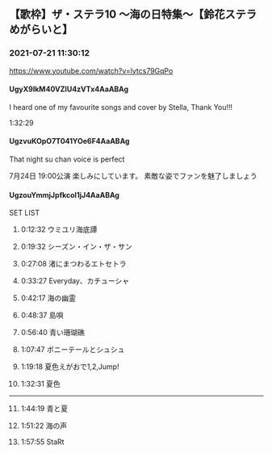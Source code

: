## 【歌枠】ザ・ステラ10 ～海の日特集～【鈴花ステラめがらいと】
### 2021-07-21 11:30:12
https://www.youtube.com/watch?v=lytcs79GqPo
#### UgyX9lkM40VZIU4zVTx4AaABAg
I heard one of my favourite songs and cover by Stella, Thank You!!!

1:32:29

#### UgzvuKOpO7T041YOe6F4AaABAg
That night su chan voice  is  perfect

7月24日 19:00公演 楽しみにしています。 素敵な姿でファンを魅了しましょう

#### UgzouYmmjJpfkcol1jJ4AaABAg
SET LIST

1.	0:12:32	ウミユリ海底譚

2.	0:19:32	シーズン・イン・ザ・サン

3.	0:27:08	渚にまつわるエトセトラ

4.	0:33:27	Everyday、カチューシャ

5.	0:42:17	海の幽霊

6.	0:48:37	島唄

7.	0:56:40	青い珊瑚礁

8.	1:07:47	ポニーテールとシュシュ

9.	1:19:18	夏色えがおで1,2,Jump!

10.	1:32:31	夏色

------------------------------------------------------------------

11.	1:44:19	青と夏

12.	1:51:22	海の声

13.	1:57:55	StaRt

